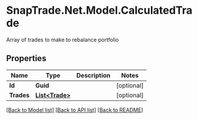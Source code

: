 # SnapTrade.Net.Model.CalculatedTrade
Array of trades to make to rebalance portfolio

## Properties

Name | Type | Description | Notes
------------ | ------------- | ------------- | -------------
**Id** | **Guid** |  | [optional] 
**Trades** | [**List&lt;Trade&gt;**](Trade.md) |  | [optional] 

[[Back to Model list]](../README.md#documentation-for-models) [[Back to API list]](../README.md#documentation-for-api-endpoints) [[Back to README]](../README.md)

